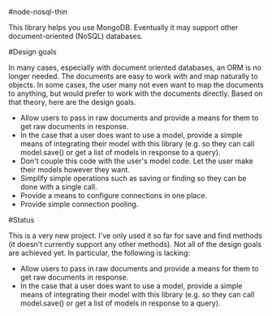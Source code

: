 #node-nosql-thin

This library helps you use MongoDB. Eventually it may support other document-oriented (NoSQL) databases.

#Design goals

In many cases, especially with document oriented databases, an ORM is no longer needed. The documents
are easy to work with and map naturally to objects. In some cases, the user many not even want to
map the documents to anything, but would prefer to work with the documents directly. Based on that
theory, here are the design goals.

 - Allow users to pass in raw documents and provide a means for them to get raw documents in response.
 - In the case that a user does want to use a model, provide a simple means of integrating their model
   with this library (e.g. so they can call model.save() or get a list of models in response to a query).
 - Don't couple this code with the user's model code. Let the user make their models however they want.
 - Simplify simple operations such as saving or finding so they can be done with a single call.
 - Provide a means to configure connections in one place.
 - Provide simple connection pooling.

#Status

This is a very new project. I've only used it so far for save and find methods (it doesn't currently
support any other methods). Not all of the design goals are achieved yet. In particular, the following
is lacking:

 - Allow users to pass in raw documents and provide a means for them to get raw documents in response.
 - In the case that a user does want to use a model, provide a simple means of integrating their model
   with this library (e.g. so they can call model.save() or get a list of models in response to a query).

